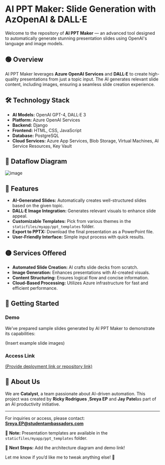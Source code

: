 # AI PPT Maker: Slide Generation with AzOpenAI & DALL·E

Welcome to the repository of **AI PPT Maker** — an advanced tool designed to automatically generate stunning presentation slides using OpenAI's language and image models.

## 🟢 Overview
AI PPT Maker leverages **Azure OpenAI Services** and **DALL·E** to create high-quality presentations from just a topic input. The AI generates relevant slide content, including images, ensuring a seamless slide creation experience.

## 🛠️ Technology Stack
- **AI Models:** OpenAI GPT-4, DALL·E 3
- **Platform:** Azure OpenAI Services
- **Backend:** Django
- **Frontend:** HTML, CSS, JavaScript
- **Database:** PostgreSQL
- **Cloud Services:** Azure App Services, Blob Storage, Virtual Machines, AI Service Resources, Key Vault

## 🔀 Dataflow Diagram
![image](https://github.com/user-attachments/assets/c33572f0-65e8-459e-b69c-a8bb1bed3e1a)



## 🚀 Features
- **AI-Generated Slides:** Automatically creates well-structured slides based on the given topic.
- **DALL·E Image Integration:** Generates relevant visuals to enhance slide appeal.
- **Customizable Templates:** Pick from various themes in the `staticfiles/myapp/ppt_templates` folder.
- **Export to PPTX:** Download the final presentation as a PowerPoint file.
- **User-Friendly Interface:** Simple input process with quick results.

## 🟡 Services Offered
- **Automated Slide Creation:** AI crafts slide decks from scratch.
- **Image Generation:** Enhances presentations with AI-created visuals.
- **Content Structuring:** Ensures logical flow and concise information.
- **Cloud-Based Processing:** Utilizes Azure infrastructure for fast and efficient performance.

## 🏁 Getting Started
### Demo
We’ve prepared sample slides generated by AI PPT Maker to demonstrate its capabilities:

(Insert example slide images)

### Access Link
[(Provide deployment link or repository link)](http://ai-ppt-gen.azurewebsites.net/)

## 👥 About Us
We are **Catalyst**, a team passionate about AI-driven automation. This project was created by **Ricky Rodrigues** ,**Sreya EP** and **Jay Patel**as part of an AI productivity initiative.

---

For inquiries or access, please contact: **Sreya.EP@studentambassadors.com**

📂 **Note:** Presentation templates are available in the `staticfiles/myapp/ppt_templates` folder.

🎯 **Next Steps:** Add the architecture diagram and demo link!

Let me know if you’d like me to tweak anything else! 🚀


